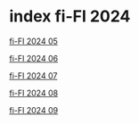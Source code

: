 # index fi-FI 2024

<a href="./05">fi-FI 2024 05</a>

<a href="./06">fi-FI 2024 06</a>

<a href="./07">fi-FI 2024 07</a>

<a href="./08">fi-FI 2024 08</a>

<a href="./09">fi-FI 2024 09</a>
